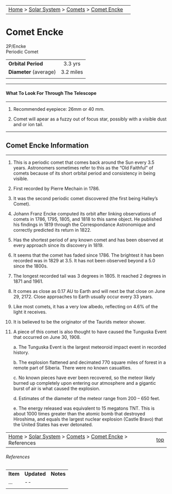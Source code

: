 <script src="../../js/whatsup.js"></script>
<script type="text/javascript">
	var objectName ="Comet Encke"
	var objectDesc ="Periodic Comet"
	var objectImage="encke.gif"
</script>

|    |    |
|:---|---:|
|[Home](/notes/#object-notes) > [Solar System](/notes/#solar-system) > [Comets](!comet-info.md) > [Comet Encke](#comet-encke) | <div id=whatsup></div> |

# Comet Encke
2P/Encke<br/>
Periodic Comet

|                            |           |
|----------------------------|:---------:|
|**Orbital Period**          | 3.3 yrs   |
|**Diameter** (average)      | 3.2 miles |
|                            |           |   

---
#### What To Look For Through The Telescope
---

1.	Recommended eyepiece: 26mm or 40 mm.

1.	Comet will apear as a fuzzy out of focus star, possibly with a visible dust and or ion tail.

---
## Comet Encke Information
---

1.  This is a periodic comet that comes back around the Sun every 3.5 years. Astronomers sometimes refer to this as the “Old Faithful” of comets because of its short orbital period and consistency in being visible.

1.  First recorded by Pierre Mechain in 1786.

1.  It was the second periodic comet discovered (the first being Halley’s Comet).

1.  Johann Franz Encke computed its orbit after linking observations of comets in 1786, 1795, 1805, and 1818 to this same object. He published his findings in 1819 through the Correspondance Astronomique and correctly predicted its return in 1822.

1.  Has the shortest period of any known comet and has been observed at every approach since its discovery in 1819.

1.  It seems that the comet has faded since 1786.  The brightest it has been recorded was in 1829 at 3.5.  It has not been observed beyond a 5.0 since the 1800s.

1.  The longest recorded tail was 3 degrees in 1805.  It reached 2 degrees in 1871 and 1961.

1.  It comes as close as 0.17 AU to Earth and will next be that close on June 29, 2172.  Close approaches to Earth usually occur every 33 years.  

1.  Like most comets, it has a very low albedo, reflecting on 4.6% of the light it receives.

1.  It is believed to be the originator of the Taurids meteor shower.

1.  A piece of this comet is also thought to have caused the Tunguska Event that occurred on June 30, 1908.

    a.  The Tunguska Event is the largest meteoroid impact event in recorded history.

    b.  The explosion flattened and decimated 770 square miles of forest in a remote part of Siberia.  There were no known casualties.

    c.  No known pieces have ever been recovered, so the meteor likely burned up completely upon entering our atmosphere and a gigantic burst of air is what caused the explosion.

    d.  Estimates of the diameter of the meteor range from 200 – 650 feet.

    e.  The energy released was equivalent to 15 megatons TNT.  This is about 1000 times greater than the atomic bomb that destroyed Hiroshima, and equals the largest nuclear explosion (Castle Bravo) that the United States has ever detonated.


|    |    |
|:---|---:|
|[Home](/notes/#object-notes) > [Solar System](/notes/#solar-system) > [Comets](!comet-info.md) > [Comet Encke](#comet-encke) > References| [top](#comet-encke) |

<!-- Please provide references for where details were obtained for future update and confirmation... -->

###### References
|   |   |   |
|---|---|---|
|**Item**|**Updated**|**Notes**|
| ... | -- |   |
|   |   |   |

